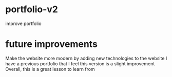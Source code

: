 # portfolio-v2
improve portfolio 
# future improvements 
Make the website more modern by adding new technologies to the website 
I have a previous portfolio that I feel this version is a slight improvement 
Overall, this is a great lesson to learn from 
